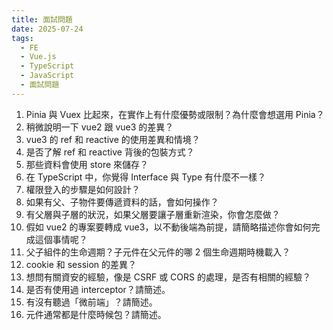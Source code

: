 ```yaml
---
title: 面試問題
date: 2025-07-24
tags:
  - FE
  - Vue.js
  - TypeScript
  - JavaScript
  - 面試問題
---
```


1. Pinia 與 Vuex 比起來，在實作上有什麼優勢或限制？為什麼會想選用 Pinia？
2. 稍微說明一下 vue2 跟 vue3 的差異？
3. vue3 的 ref 和 reactive 的使用差異和情境？
4. 是否了解 ref 和 reactive 背後的包裝方式？
5. 那些資料會使用 store 來儲存？
6. 在 TypeScript 中，你覺得 Interface 與 Type 有什麼不一樣？
7. 權限登入的步驟是如何設計？
8. 如果有父、子物件要傳遞資料的話，會如何操作？
9. 有父層與子層的狀況，如果父層要讓子層重新渲染，你會怎麼做？
10. 假如 vue2 的專案要轉成 vue3，以不動後端為前提，請簡略描述你會如何完成這個事情呢？
11. 父子組件的生命週期？子元件在父元件的哪 2 個生命週期時機載入？
12. cookie 和 session 的差異？
13. 想問有關資安的經驗，像是 CSRF 或 CORS 的處理，是否有相關的經驗？
14. 是否有使用過 interceptor？請簡述。
15. 有沒有聽過「微前端」？請簡述。
16. 元件通常都是什麼時候包？請簡述。
